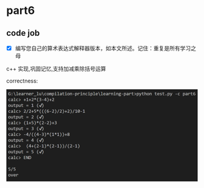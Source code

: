 # part6

## code job

- [x] 编写您自己的算术表达式解释器版本，如本文所述。记住：重复是所有学习之母

c++ 实现,巩固记忆,支持加减乘除括号运算

correctness:

![20220406182953](https://raw.githubusercontent.com/learner-lu/picbed/master/20220406182953.png)
